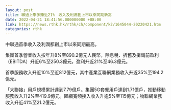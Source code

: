 ```yaml
---
layout: post
title: 聯通上季多賺近21%　收入及利潤創上市以來同期新高
date: 2022-04-21 18:41:56.000000000 +08:00
link: https://news.rthk.hk/rthk/ch/component/k2/1645044-20220421.htm
categories: rthk
---
```


中聯通首季收入及利潤都創上市以來同期最高。

集團首季營業收入按年升8%至890.2億元人民幣，除息稅、折舊及攤銷前盈利（EBITDA）升近6%至250.3億元，盈利升近21%至46.3億元。

首季服務收入升近10%至近812億元，其中產業互聯網業務收入升近35%至194.2億元。

「大聯接」用戶規模累計達到7.79億戶。集團5G套餐用戶達到1.71億戶，推動移動服務收入升2%至419.9億元。固網寬頻接入收入升逾5%至115億元；物聯網業務收入升近41%至21.2億元。
